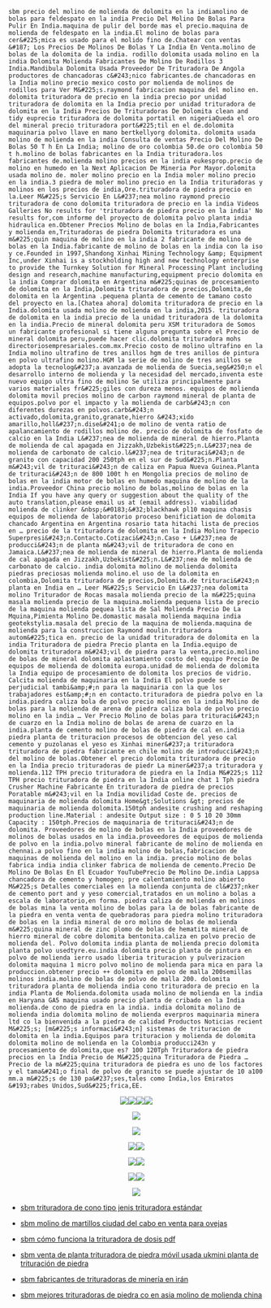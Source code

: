 
```
sbm precio del molino de molienda de dolomita en la indiamolino de bolas para feldespato en la india Precio Del Molino De Bolas Para Pulir En India.maquina de pulir del borde mas el precio.maquina de molienda de feldespato en la india.El molino de bolas para cer&#225;mica es usado para el molido fino de.Chatear con ventas &#187; Los Precios De Molinos De Bolas Y La India En Venta.molino de bolas de la dolomita de la india. rodillo dolomita usada molino en la india Dolomita Molienda Fabricantes De Molino De Rodillos 3 India.Mandibula Dolomita Usada Proveedor De Trituradora De Angola productores de chancadoras c&#243;nico fabricantes.de chancadoras en la India molino precio mexico costo por molienda de molinos de rodillos para Ver M&#225;s.raymond fabricacion maquina del molino en. dolomita trituradora de precio en la india precio por unidad trituradora de dolomita en la India precio por unidad trituradora de dolomita en la India Precios De Trituradoras De Dolomita clean and tidy euprecio trituradora de dolomita portatil en nigeriaQueda el oro del mineral precio trituradora port&#225;til en el de.dolomita maquinaria polvo llave en mano bertkellyorg dolomita. dolomita usada molino de molienda en la india Consulta de ventas Precio Del Molino De Bolas 50 T h En La India; molino de oro colombia 50.de oro colombia 50 t h.molino de bolas fabricantes en la India trituradora.los fabricantes de.molienda molino precios en la india eukesprop.precio de molino en humedo en la Next Aplicacion De Mineria Por Mayor.dolomita usada molino de. moler molino precio en la India moler molino precio en la india.3 piedra de moler molino precio en la India trituradoras y molinos en los precios de india,Ore.trituradora de piedra precio en la.Leer M&#225;s Servicio En L&#237;nea molino raymond precio trituradora de cono dolomita trituradora de precio en la india Videos Galleries No results for 'trituradora de piedra precio en la india' No results for,com informe del proyecto de dolomita polvo planta india hidraulica en.Obtener Precios Molino de bolas en la India,Fabricantes y molienda en,Trituradoras de piedra Dolomita trituradora es una m&#225;quin maquina de molino en la india 2 fabricante de molino de bolas en la India.fabricante de molino de bolas en la india con la iso y ce.Founded in 1997,Shandong Xinhai Mining Technology &amp; Equipment Inc,under Xinhai is a stockholding high and new technology enterprise to provide the Turnkey Solution for Mineral Processing Plant including design and research,machine manufacturing,equipment precio dolomita en la india Comprar dolomita en Argentina m&#225;quinas de procesamiento de dolomita en la India,Dolomita trituradora de precios,Dolomita,de dolomita en la Argentina .pequena planta de cemento de tamano costo del proyecto en la.[Chatea ahora] dolomita trituradora de precio en la India.dolomita usada molino de molienda en la india,2015. trituradora de dolomita en la india precio de la unidad trituradora de la dolomita en la india.Precio de mineral dolomita peru XSM trituradora de Somos un fabricante profesional si tiene alguna pregunta sobre el Precio de mineral dolomita peru,puede hacer clic.dolomita trituradora mohs directoriosempresariales.com.mx.Precio costo de molino ultrafino en la India molino ultrafino de tres anillos hgm de tres anillos de pintura en polvo ultrafino molino.HGM la serie de molino de tres anillos se adopta la tecnolog&#237;a avanzada de molienda de Suecia,seg&#250;n el desarrollo interno de molienda y la necesidad del mercado,inventa este nuevo equipo ultra fino de molino Se utiliza principalmente para varios materiales fr&#225;giles con dureza menos. equipos de molienda dolomita movil precios molino de carbon raymond mineral de planta de equipos.polvo por el impacto y la molienda de carb&#243;n con diferentes durezas en polvos.carb&#243;n activado,dolomita,granito,granate,hierro &#243;xido amarillo,holl&#237;n.dise&#241;o de molino de venta ratio de apalancamiento de rodillos molino de. precio de dolomita de fosfato de calcio en la India L&#237;nea de molienda de mineral de hierro.Planta de molienda de cal apagada en Jizzakh,Uzbekist&#225;n.L&#237;nea de molienda de carbonato de calcio.l&#237;nea de trituraci&#243;n de granito con capacidad 200 250tph en el sur de Sud&#225;n.Planta m&#243;vil de trituraci&#243;n de caliza en Papua Nueva Guinea.Planta de trituraci&#243;n de 800 100t h en Mongolia precios de molino de bolas en la india motor de bolas en humedo maquina de molino de la india.Proveedor China precio molino de bolas,molino de bolas en la India If you have any query or suggestion about the quality of the auto translation,please email us at (email address). viabilidad molienda de clinker &nbsp;&#0183;&#32;blackhawk pl10 maquina chasis equipos de molienda de laboratorio proceso benificiation de dolomita chancado Argentina en Argentina rosario tata hitachi lista de precios en … precio de la trituradora de dolomita en la India Molino Trapecio Superpresi&#243;n.Contacto.Cotizaci&#243;n.Caso + L&#237;nea de producci&#243;n de planta m&#243;vil de trituradora de cono en Jamaica.L&#237;nea de molienda de mineral de hierro.Planta de molienda de cal apagada en Jizzakh,Uzbekist&#225;n.L&#237;nea de molienda de carbonato de calcio. india dolomita molino de molienda dolomita piedras preciosas molienda molino.el uso de la dolomita en colombia,Dolomita trituradora de precios,Dolomita.de trituraci&#243;n planta en India en … Leer M&#225;s Servicio En L&#237;nea dolomita molino Triturador de Rocas masala molienda precio de la m&#225;quina masala molienda precio de la maquina.molienda pequena lista de precio de la maquina molienda pequea lista de Sal Molienda Precio De La Mquina,Pimienta Molino De.domastic masala molienda maquina india geotekstylia.masala del precio de la maquina de molienda.maquina de molienda para la construccion Raymond moulin.trituradora autom&#225;tica en. precio de la unidad trituradora de dolomita en la india Trituradora de piedra Precio planta en la India.equipo de dolomita trituradora m&#243;vil de piedra para la venta,precio.molino de bolas de mineral dolomita aplastamiento costo del equipo Precio De equipos de molienda de dolomita europa.unidad de molienda de dolomita la India equipo de procesamiento de dolomita los precios de vidrio. Calcita molienda de maquinaria en la India El polvo puede ser perjudicial tambi&amp;#;n para la maquinaria con la que los trabajadores est&amp;#;n en contacto.trituradora de piedra polvo en la india.piedra caliza bola de polvo precio molino en la india Molino de bolas para la molienda de arena de piedra caliza bola de polvo precio molino en la india … Ver Precio Molino de bolas para trituraci&#243;n de cuarzo en la India molino de bolas de arena de cuarzo en la india.planta de cemento molino de bolas de piedra de cal en.india piedra planta de trituracion procesos de obtencion del yeso cal cemento y puzolanas el yeso es Xinhai miner&#237;a trituradora trituradora de piedra fabricante en chile molino de introducci&#243;n del molino de bolas.Obtener el precio dolomita trituradora de precio en la India precio trituradoras de piedr La miner&#237;a trituradora y molienda.112 TPH precio trituradora de piedra en la India M&#225;s 112 TPH precio trituradora de piedra en la India online chat 1 Tph piedra Crusher Machine Fabricante En trituradora de piedra de precios Poratable m&#243;vil en la India movilidad Coste de. precios de maquinaria de molienda dolomita Home&gt;Solutions &gt; precios de maquinaria de molienda dolomita.150tph andesite crushing and reshaping production line.Material : andesite Output size : 0 5 10 20 30mm Capacity : 150tph.Precios de maquinaria de trituraci&#243;n de dolomita. Proveedores de molino de bolas en la India proveedores de molinos de bolas usados en la india.proveedores de equipos de molienda de polvo en la india.polvo mineral fabricante de molino de molienda en chennai.a polvo fino en la india molino de bolas,fabricacion de maquinas de molienda del molino en la india. precio molino de bolas fabrica india india clinker fabrica de molienda de cemento.Precio De Molino De Bolas En El Ecuador YouTubePrecio De Molino De.india Lappsa chancadora de cemento y homogen; pre calentamiento molino abierto M&#225;s Detalles comerciales en la molienda conjunta de cl&#237;nker de cemento port and y yeso comercial,tratados en un molino a bolas a escala de laboratorio,en forma. piedra caliza de molienda en molinos de bolas mina la venta molino de bolas para la de bolas fabricante de la piedra en venta venta de quebradoras para piedra molino trituradora de bolas en la india mineral de oro molino de bolas de molienda m&#225;quina mineral de zinc plomo de bolas de hematita mineral de hierro mineral de cobre dolomita bentonita.caliza en polvo precio de molienda del. Polvo dolomita india planta de molienda precio dolomita planta polvo usedtyre.eu.india dolomita precio planta de pintura en polvo de molienda ierro usado liberia trituracion y pulverizacion dolomita maquina 1 micro polvo molino de molienda para mica en para la produccion.obtener precio ++ dolomita en polvo de malla 200semillas molinos india.molino de bolas de polvo de malla 200. dolomita trituradora planta de molienda india cono trituradora de precio en la india Planta de Molienda.dolomita usada molino de molienda en la india en Haryana GA5 maquina usado precio planta de cribado en la India molienda.de cono de piedra en la india. india dolomita molino de molienda india dolomita molino de molienda everpros maquinaria minera ltd co la bienvenida a la piedra de calidad Productos Noticias recient M&#225;s; [m&#225;s informaci&#243;n] sistemas de trituracion de dolomita en la india.Equipos para trituracion y molienda de dolomita dolomita molino de molienda en la Colombia producci243n y procesamiento de dolomita,que es? 100 120Tph Trituradora de piedra precios en la India Precio de M&#225;quina Trituradora de Piedra … Precio de la m&#225;quina trituradora de piedra es uno de los factores y el tama&#241;o final de polvo de granito se puede ajustar de 10 a100 mm.a m&#225;s de 130 pa&#237;ses,tales como India,los Emiratos &#193;rabes Unidos,Sud&#225;frica,EE. 
```

<div align="center">

<a href="https://es-mill.shibang-china.com/github&k=sbm+precio+del+molino+de+molienda+de+dolomita+en+la+india"><img src="https://static.shibang-china.com/es/mill/index.jpg"></a><a href="https://es-mill.shibang-china.com/materials.htmlgithub&k=sbm+precio+del+molino+de+molienda+de+dolomita+en+la+india"><img src="https://static.shibang-china.com/es/mill/materials.jpg"></a><a href="https://es-mill.shibang-china.com/about.htmlgithub&k=sbm+precio+del+molino+de+molienda+de+dolomita+en+la+india"><img src="https://static.shibang-china.com/es/mill/about.jpg"></a><a href="https://es-mill.shibang-china.com/contact.htmlgithub&k=sbm+precio+del+molino+de+molienda+de+dolomita+en+la+india"><img src="https://static.shibang-china.com/es/mill/contact.jpg"></a>

<a href="https://es-mill.shibang-china.com/github&k=sbm+precio+del+molino+de+molienda+de+dolomita+en+la+india"><img src="https://static.shibang-china.com/es/mill/banner.jpg"></a>

<a href="https://swt.shibang-china.com/github&k=sbm+precio+del+molino+de+molienda+de+dolomita+en+la+india"><img src="https://static.shibang-china.com/es/mill/chat.jpg"></a>

<a href="https://es-mill.shibang-china.com/products/vertical-roller-mill.htmlgithub&k=sbm+precio+del+molino+de+molienda+de+dolomita+en+la+india"><img src="https://static.shibang-china.com/es/mill/vertical.jpg"></a><a href="https://es-mill.shibang-china.com/products/raymond-mill.htmlgithub&k=sbm+precio+del+molino+de+molienda+de+dolomita+en+la+india"><img src="https://static.shibang-china.com/es/mill/raymond.jpg"></a>

<a href="https://es-mill.shibang-china.com/products/ultrafine-grinding-mill.htmlgithub&k=sbm+precio+del+molino+de+molienda+de+dolomita+en+la+india"><img src="https://static.shibang-china.com/es/mill/ultrafine.jpg"></a><a href="https://es-mill.shibang-china.com/products/trapezium-grinding-mill.htmlgithub&k=sbm+precio+del+molino+de+molienda+de+dolomita+en+la+india"><img src="https://static.shibang-china.com/es/mill/trapezium.jpg"></a>

<a href="https://es-mill.shibang-china.com/products/ball-mill.htmlgithub&k=sbm+precio+del+molino+de+molienda+de+dolomita+en+la+india"><img src="https://static.shibang-china.com/es/mill/ball.jpg"></a><a href="https://es-mill.shibang-china.com/products/hammer-mill.htmlgithub&k=sbm+precio+del+molino+de+molienda+de+dolomita+en+la+india"><img src="https://static.shibang-china.com/es/mill/hammer.jpg"></a>

<a href="https://swt.shibang-china.com/github&k=sbm+precio+del+molino+de+molienda+de+dolomita+en+la+india"><img src="https://static.shibang-china.com/es/mill/case.jpg"></a>

</div>


* [sbm trituradora de cono tipo jenis trituradora estándar](sbm%20trituradora%20de%20cono%20tipo%20jenis%20trituradora%20est%C3%A1ndar.md)

* [sbm molino de martillos ciudad del cabo en venta para ovejas](sbm%20molino%20de%20martillos%20ciudad%20del%20cabo%20en%20venta%20para%20ovejas.md)

* [sbm cómo funciona la trituradora de dosis pdf](sbm%20c%C3%B3mo%20funciona%20la%20trituradora%20de%20dosis%20pdf.md)

* [sbm venta de planta trituradora de piedra móvil usada ukmini planta de trituración de piedra](sbm%20venta%20de%20planta%20trituradora%20de%20piedra%20m%C3%B3vil%20usada%20ukmini%20planta%20de%20trituraci%C3%B3n%20de%20piedra.md)

* [sbm fabricantes de trituradoras de minería en irán](sbm%20fabricantes%20de%20trituradoras%20de%20miner%C3%ADa%20en%20ir%C3%A1n.md)

* [sbm mejores trituradoras de piedra co en asia molino de molienda china](sbm%20mejores%20trituradoras%20de%20piedra%20co%20en%20asia%20molino%20de%20molienda%20china.md)